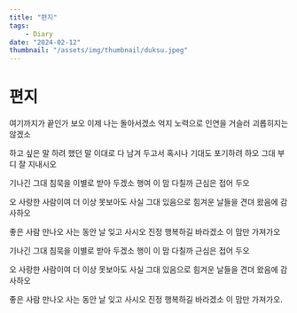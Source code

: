 ```yaml
---
title: "편지"
tags:
    - Diary
date: "2024-02-12"
thumbnail: "/assets/img/thumbnail/duksu.jpeg"
---
```


# 편지

여기까지가 끝인가 보오
이제 나는 돌아서겠소
억지 노력으로 인연을 거슬러
괴롭히지는 않겠소

하고 싶은 말 하려 했던 말
이대로 다 남겨 두고서
혹시나 기대도 포기하려 하오
그대 부디 잘 지내시오

기나긴 그대 침묵을
이별로 받아 두겠소
행여 이 맘 다칠까
근심은 접어 두오

오 사랑한 사람이여
더 이상 못보아도
사실 그대 있음으로
힘겨운 날들을 견뎌 왔음에
감사하오

좋은 사람 만나오
사는 동안 날 잊고 사시오
진정 행복하길 바라겠소
이 맘만 가져가오

기나긴 그대 침묵을
이별로 받아 두겠소
행이 이 맘 다칠까
근심은 접어 두오

오 사랑한 사람이여
더 이상 못보아도
사실 그대 있음으로
힘겨운 날들을 견뎌 왔음에
감사하오

좋은 사람 만나오
사는 동안 날 잊고 사시오
진정 행복하길 바라겠소
이 맘만 가져가오.
